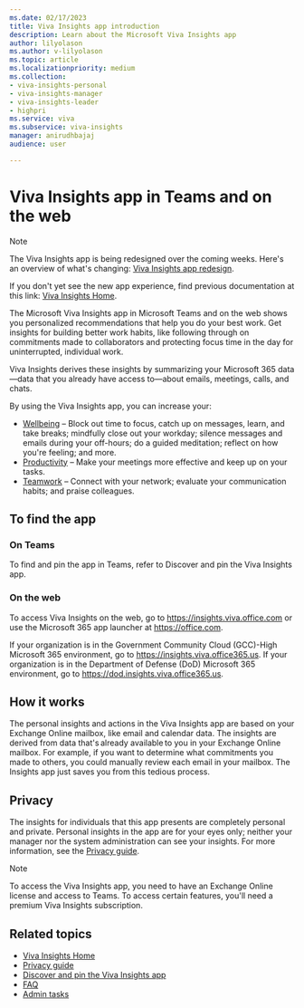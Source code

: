 ```yaml
---
ms.date: 02/17/2023
title: Viva Insights app introduction
description: Learn about the Microsoft Viva Insights app 
author: lilyolason
ms.author: v-lilyolason
ms.topic: article
ms.localizationpriority: medium 
ms.collection: 
- viva-insights-personal
- viva-insights-manager
- viva-insights-leader
- highpri
ms.service: viva
ms.subservice: viva-insights
manager: anirudhbajaj
audience: user

---
```


# Viva Insights app in Teams and on the web

>[!Note]
>The Viva Insights app is being redesigned over the coming weeks. Here's an overview of what's changing: [Viva Insights app redesign](../reference/viva-insights-app-redesign.md). 
>
>If you don't yet see the new app experience, find previous documentation at this link: [Viva Insights Home](./reference/viva-insights-home.md).

The Microsoft Viva Insights app in Microsoft Teams and on the web shows you personalized recommendations that help you do your best work. Get insights for building better work habits, like following through on commitments made to collaborators and protecting focus time in the day for uninterrupted, individual work.

Viva Insights derives these insights by summarizing your Microsoft 365 data&mdash;data that you already have access to&mdash;about emails, meetings, calls, and chats.

By using the Viva Insights app, you can increase your:

* [Wellbeing](wellbeing.md) &ndash; Block out time to focus, catch up on messages, learn, and take breaks; mindfully close out your workday; silence messages and emails during your off-hours; do a guided meditation; reflect on how you're feeling; and more.
* [Productivity](productivity.md) &ndash; Make your meetings more effective and keep up on your tasks.
* [Teamwork](teamwork.md) &ndash; Connect with your network; evaluate your communication habits; and praise colleagues.

## To find the app

### On Teams

To find and pin the app in Teams, refer to Discover and pin the Viva Insights app.

### On the web

To access Viva Insights on the web, go to https://insights.viva.office.com or use the Microsoft 365 app launcher at https://office.com. 


If your organization is in the Government Community Cloud (GCC)-High Microsoft 365 environment, go to https://insights.viva.office365.us. If your organization is in the Department of Defense (DoD) Microsoft 365 environment, go to https://dod.insights.viva.office365.us. 

## How it works

The personal insights and actions in the Viva Insights app are based on your Exchange Online mailbox, like email and calendar data. The insights are derived from data that's already available to you in your Exchange Online mailbox. For example, if you want to determine what commitments you made to others, you could manually review each email in your mailbox. The Insights app just saves you from this tedious process.

## Privacy

The insights for individuals that this app presents are completely personal and private. Personal insights in the app are for your eyes only; neither your manager nor the system administration can see your insights. For more information, see the [Privacy guide](privacy.md).


>[!Note]
>To access the Viva Insights app, you need to have an Exchange Online license and access to Teams. To access certain features, you'll need a premium Viva Insights subscription.

## Related topics

* [Viva Insights Home](home.md)
* [Privacy guide](privacy.md)
* [Discover and pin the Viva Insights app](settings.md)
* [FAQ](faq.md)
* [Admin tasks](viva-teams-app-admin-tasks.md)

